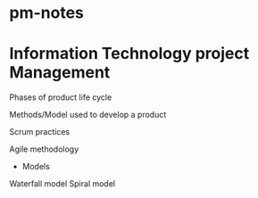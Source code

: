 # pm-notes

# Information Technology  project Management 

Phases of product life cycle

Methods/Model used to develop a product 

Scrum practices

Agile methodology

* Models 


Waterfall model
Spiral model
